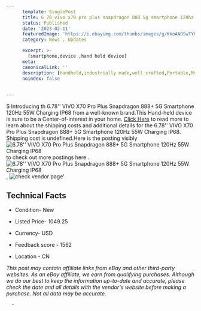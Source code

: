 ```yaml
---
      template: SinglePost
      title: 6 78 vivo x70 pro plus snapdragon 888 5g smartphone 120hz 55w charging ip68
      status: Published
      date: '2023-02-11'
      featuredImage: 'https://i.ebayimg.com/thumbs/images/g/KkoAAOSwTYRiRXir/s-l225.jpg'
      category: News , Updates

      excerpt: >-
        [smartphone,device ,hand held device]
      meta:
      canonicalLink: ''
      description: [handheld,industrially made,well crafted,Portable,Mobile,Compact,Convenient,Lightweight,Maneuverable,Man-portable,Miniature,Carriable,Hand-held,Light,Holdable,Transportable,Mobile device,Pocket-sized,On-the-go,Wireless,Cordless,Compact size,Convenient size, smartphone,device ,hand held device]
      noindex: false
      

---
```

$
      Introducing th 6.78'' VIVO X70 Pro Plus Snapdragon 888+ 5G Smartphone 120Hz 55W Charging IP68 from a well-known brand.This Hand-held device  is sure to be a Center-of-interest in your home. [Click Here](https://www.ebay.com/itm/313937353770?hash=item49181fdc2a%3Ag%3AKkoAAOSwTYRiRXir&mkevt=1&mkcid=1&mkrid=711-53200-19255-0&campid=%253CePNCampaignId%253E&customid=%253CreferenceId%253E&toolid=10049) to read more to learn about the shipping costs and additional details for the 6.78'' VIVO X70 Pro Plus Snapdragon 888+ 5G Smartphone 120Hz 55W Charging IP68. Shipping cost is undefined.Here is the posting visibly ![6.78'' VIVO X70 Pro Plus Snapdragon 888+ 5G Smartphone 120Hz 55W Charging IP68](https://i.ebayimg.com/thumbs/images/g/KkoAAOSwTYRiRXir/s-l225.jpg) to check out more postings here... ![6.78'' VIVO X70 Pro Plus Snapdragon 888+ 5G Smartphone 120Hz 55W Charging IP68](https://i.ebayimg.com/images/g/KkoAAOSwTYRiRXir/s-l1200.jpg), ![check vendor page](https://origin-galleryplus.ebayimg.com/ws/web/313937353770_2_0_1/225x225.jpg,https://origin-galleryplus.ebayimg.com/ws/web/313937353770_3_0_1/225x225.jpg,https://origin-galleryplus.ebayimg.com/ws/web/313937353770_4_0_1/225x225.jpg,https://origin-galleryplus.ebayimg.com/ws/web/313937353770_5_0_1/225x225.jpg,https://origin-galleryplus.ebayimg.com/ws/web/313937353770_6_0_1/225x225.jpg,https://origin-galleryplus.ebayimg.com/ws/web/313937353770_7_0_1/225x225.jpg,https://origin-galleryplus.ebayimg.com/ws/web/313937353770_8_0_1/225x225.jpg,https://origin-galleryplus.ebayimg.com/ws/web/313937353770_9_0_1/225x225.jpg,https://origin-galleryplus.ebayimg.com/ws/web/313937353770_10_0_1/225x225.jpg,https://origin-galleryplus.ebayimg.com/ws/web/313937353770_11_0_1/225x225.jpg,https://origin-galleryplus.ebayimg.com/ws/web/313937353770_12_0_1/225x225.jpg)'

      

 ## Technical Facts 



     
      

 - Condition- New 


      

 - Listed Price- 1049.25 


      

 - Currency- USD 


      

 - Feedback score - 1562 


      

 - Location - CN 


      
      

 *_This post may contain affiliate links from eBay and other third-party websites. As an eBay affiliate, we earn from qualifying purchases. Although we do our best to keep the information up-to-date and accurate, please check the date and all details with the vendor's website before making a purchase. Not all data may be accurate._*




      -
